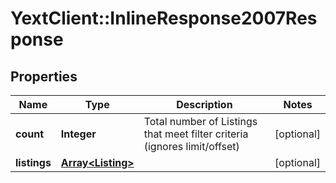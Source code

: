 # YextClient::InlineResponse2007Response

## Properties
Name | Type | Description | Notes
------------ | ------------- | ------------- | -------------
**count** | **Integer** | Total number of Listings that meet filter criteria (ignores limit/offset) | [optional] 
**listings** | [**Array&lt;Listing&gt;**](Listing.md) |  | [optional] 


